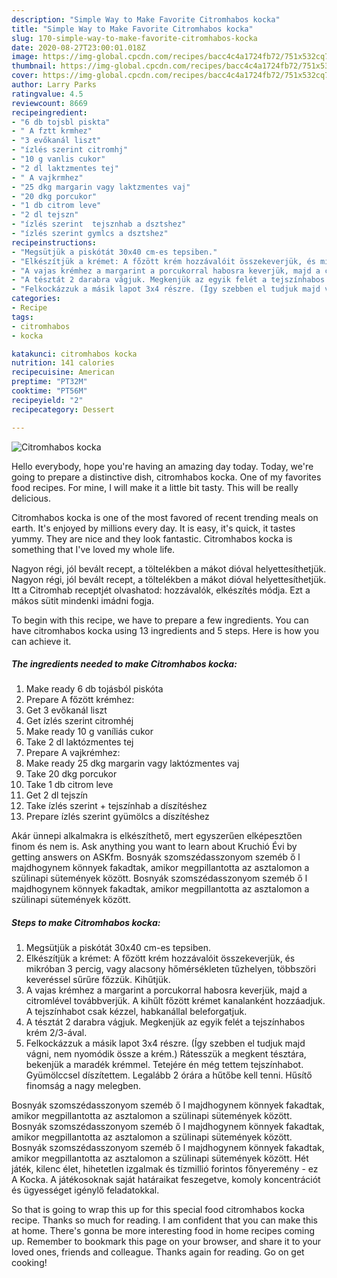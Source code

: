 ```yaml
---
description: "Simple Way to Make Favorite Citromhabos kocka"
title: "Simple Way to Make Favorite Citromhabos kocka"
slug: 170-simple-way-to-make-favorite-citromhabos-kocka
date: 2020-08-27T23:00:01.018Z
image: https://img-global.cpcdn.com/recipes/bacc4c4a1724fb72/751x532cq70/citromhabos-kocka-recept-foto.jpg
thumbnail: https://img-global.cpcdn.com/recipes/bacc4c4a1724fb72/751x532cq70/citromhabos-kocka-recept-foto.jpg
cover: https://img-global.cpcdn.com/recipes/bacc4c4a1724fb72/751x532cq70/citromhabos-kocka-recept-foto.jpg
author: Larry Parks
ratingvalue: 4.5
reviewcount: 8669
recipeingredient:
- "6 db tojsbl piskta"
- " A fztt krmhez"
- "3 evőkanál liszt"
- "ízlés szerint citromhj"
- "10 g vanlis cukor"
- "2 dl laktzmentes tej"
- " A vajkrmhez"
- "25 dkg margarin vagy laktzmentes vaj"
- "20 dkg porcukor"
- "1 db citrom leve"
- "2 dl tejszn"
- "ízlés szerint  tejsznhab a dsztshez"
- "ízlés szerint gymlcs a dsztshez"
recipeinstructions:
- "Megsütjük a piskótát 30x40 cm-es tepsiben."
- "Elkészítjük a krémet: A főzött krém hozzávalóit összekeverjük, és mikróban 3 percig, vagy alacsony hőmérsékleten tűzhelyen, többszöri keveréssel sűrűre főzzük. Kihűtjük."
- "A vajas krémhez a margarint a porcukorral habosra keverjük, majd a citromlével továbbverjük. A kihűlt főzött krémet kanalanként hozzáadjuk. A tejszínhabot csak kézzel, habkanállal beleforgatjuk."
- "A tésztát 2 darabra vágjuk. Megkenjük az egyik felét a tejszínhabos krém 2/3-ával."
- "Felkockázzuk a másik lapot 3x4 részre. (Így szebben el tudjuk majd vágni, nem nyomódik össze a krém.) Rátesszük a megkent tésztára, bekenjük a maradék krémmel. Tetejére én még tettem tejszínhabot. Gyümölccsel díszítettem. Legalább 2 órára a hűtőbe kell tenni. Hűsítő finomság a nagy melegben."
categories:
- Recipe
tags:
- citromhabos
- kocka

katakunci: citromhabos kocka 
nutrition: 141 calories
recipecuisine: American
preptime: "PT32M"
cooktime: "PT56M"
recipeyield: "2"
recipecategory: Dessert

---
```



![Citromhabos kocka](https://img-global.cpcdn.com/recipes/bacc4c4a1724fb72/751x532cq70/citromhabos-kocka-recept-foto.jpg)

Hello everybody, hope you're having an amazing day today. Today, we're going to prepare a distinctive dish, citromhabos kocka. One of my favorites food recipes. For mine, I will make it a little bit tasty. This will be really delicious.

Citromhabos kocka is one of the most favored of recent trending meals on earth. It's enjoyed by millions every day. It is easy, it's quick, it tastes yummy. They are nice and they look fantastic. Citromhabos kocka is something that I've loved my whole life.

Nagyon régi, jól bevált recept, a töltelékben a mákot dióval helyettesíthetjük. Nagyon régi, jól bevált recept, a töltelékben a mákot dióval helyettesíthetjük. Itt a Citromhab receptjét olvashatod: hozzávalók, elkészítés módja. Ezt a mákos sütit mindenki imádni fogja.


To begin with this recipe, we have to prepare a few ingredients. You can have citromhabos kocka using 13 ingredients and 5 steps. Here is how you can achieve it.

<!--inarticleads1-->

##### The ingredients needed to make Citromhabos kocka:

1. Make ready 6 db tojásból piskóta
1. Prepare  A főzött krémhez:
1. Get 3 evőkanál liszt
1. Get ízlés szerint citromhéj
1. Make ready 10 g vaníliás cukor
1. Take 2 dl laktózmentes tej
1. Prepare  A vajkrémhez:
1. Make ready 25 dkg margarin vagy laktózmentes vaj
1. Take 20 dkg porcukor
1. Take 1 db citrom leve
1. Get 2 dl tejszín
1. Take ízlés szerint + tejszínhab a díszítéshez
1. Prepare ízlés szerint gyümölcs a díszítéshez


Akár ünnepi alkalmakra is elkészíthető, mert egyszerűen elképesztően finom és nem is. Ask anything you want to learn about Kruchió Évi by getting answers on ASKfm. Bosnyák szomszédasszonyom szeméb ő l majdhogynem könnyek fakadtak, amikor megpillantotta az asztalomon a szülinapi sütemények között. Bosnyák szomszédasszonyom szeméb ő l majdhogynem könnyek fakadtak, amikor megpillantotta az asztalomon a szülinapi sütemények között. 

<!--inarticleads2-->

##### Steps to make Citromhabos kocka:

1. Megsütjük a piskótát 30x40 cm-es tepsiben.
1. Elkészítjük a krémet: A főzött krém hozzávalóit összekeverjük, és mikróban 3 percig, vagy alacsony hőmérsékleten tűzhelyen, többszöri keveréssel sűrűre főzzük. Kihűtjük.
1. A vajas krémhez a margarint a porcukorral habosra keverjük, majd a citromlével továbbverjük. A kihűlt főzött krémet kanalanként hozzáadjuk. A tejszínhabot csak kézzel, habkanállal beleforgatjuk.
1. A tésztát 2 darabra vágjuk. Megkenjük az egyik felét a tejszínhabos krém 2/3-ával.
1. Felkockázzuk a másik lapot 3x4 részre. (Így szebben el tudjuk majd vágni, nem nyomódik össze a krém.) Rátesszük a megkent tésztára, bekenjük a maradék krémmel. Tetejére én még tettem tejszínhabot. Gyümölccsel díszítettem. Legalább 2 órára a hűtőbe kell tenni. Hűsítő finomság a nagy melegben.


Bosnyák szomszédasszonyom szeméb ő l majdhogynem könnyek fakadtak, amikor megpillantotta az asztalomon a szülinapi sütemények között. Bosnyák szomszédasszonyom szeméb ő l majdhogynem könnyek fakadtak, amikor megpillantotta az asztalomon a szülinapi sütemények között. Bosnyák szomszédasszonyom szeméb ő l majdhogynem könnyek fakadtak, amikor megpillantotta az asztalomon a szülinapi sütemények között. Hét játék, kilenc élet, hihetetlen izgalmak és tízmillió forintos főnyeremény - ez A Kocka. A játékosoknak saját határaikat feszegetve, komoly koncentrációt és ügyességet igénylő feladatokkal. 

So that is going to wrap this up for this special food citromhabos kocka recipe. Thanks so much for reading. I am confident that you can make this at home. There's gonna be more interesting food in home recipes coming up. Remember to bookmark this page on your browser, and share it to your loved ones, friends and colleague. Thanks again for reading. Go on get cooking!
